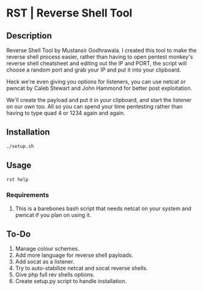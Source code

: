 # RST | Reverse Shell Tool 

## Description 

Reverse Shell Tool by Mustansir Godhrawala. I created this tool to make the reverse shell process easier, rather than having to open pentest monkey's reverse shell cheatsheet and editing out the IP and PORT, the script will choose a random port and grab your IP and put it into your clipboard. 

Heck we're even giving you options for listeners, you can use netcat or pwncat by Caleb Stewart and John Hammond for better post exploitation. 

We'll create the payload and put it in your clipboard, and start the listener on our own too. All so you can spend your time pentesting rather than having to type quad 4 or 1234 again and again. 

## Installation 

```bash
./setup.sh
```
## Usage

```bash
rst help
```

### Requirements 
1. This is a barebones bash script that needs netcat on your system and pwncat if you plan on using it.

## To-Do
1. Manage colour schemes. 
2. Add more language for reverse shell payloads. 
3. Add socat as a listener. 
4. Try to auto-stabilize netcat and socat reverse shells. 
5. Give php full rev shells options. 
6. Create setup.py script to handle installation.
